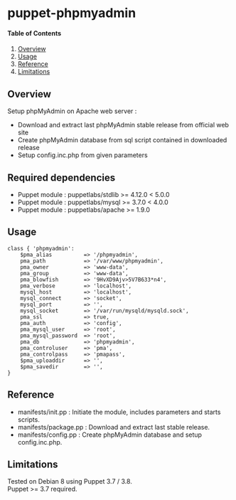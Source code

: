 # puppet-phpmyadmin

#### Table of Contents

1. [Overview](#overview)
2. [Usage](#usage)
5. [Reference](#reference)
5. [Limitations](#limitations)

## Overview

Setup phpMyAdmin on Apache web server :

* Download and extract last phpMyAdmin stable release from official web site
* Create phpMyAdmin database from sql script contained in downloaded release
* Setup config.inc.php from given parameters

## Required dependencies

* Puppet module : puppetlabs/stdlib >= 4.12.0 < 5.0.0
* Puppet module : puppetlabs/mysql >= 3.7.0 < 4.0.0
* Puppet module : puppetlabs/apache >= 1.9.0

## Usage

```
class { 'phpmyadmin':
	$pma_alias			=> '/phpmyadmin',
	pma_path			=> '/var/www/phpmyadmin',
	pma_owner			=> 'www-data',
	pma_group			=> 'www-data',
	pma_blowfish		=> '9HvXD9Ajv>5V7B633*n4',
	pma_verbose 		=> 'localhost',
	mysql_host			=> 'localhost',
	mysql_connect		=> 'socket',
	mysql_port			=> '',
	mysql_socket		=> '/var/run/mysqld/mysqld.sock',
	pma_ssl				=> true,
	pma_auth 			=> 'config',
	pma_mysql_user		=> 'root',
	pma_mysql_password	=> 'root',
	pma_db				=> 'phpmyadmin',
	pma_controluser 	=> 'pma',
	pma_controlpass 	=> 'pmapass',
	$pma_uploaddir		=> '',
	$pma_savedir		=> '',
}
```

## Reference

* manifests/init.pp : Initiate the module, includes parameters and starts scripts.
* manifests/package.pp : Download and extract last stable release.
* manifests/config.pp : Create phpMyAdmin database and setup config.inc.php.

## Limitations

Tested on Debian 8 using Puppet 3.7 / 3.8.   
Puppet >= 3.7 required.